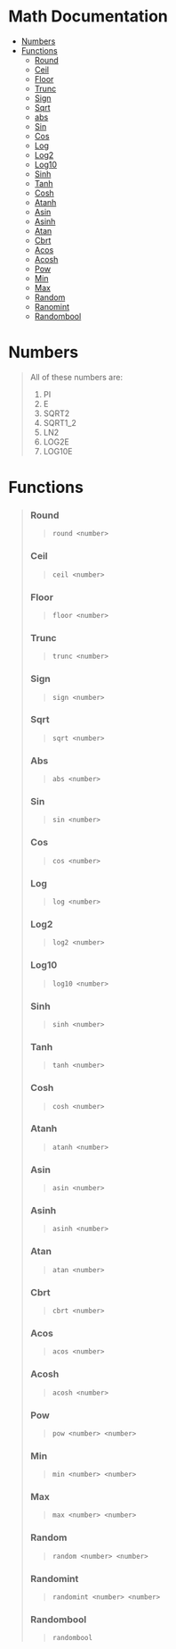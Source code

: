 # Math Documentation

- [Numbers](#numbers)
- [Functions](#functions)
  - [Round](#round)
  - [Ceil](#ceil)
  - [Floor](#floor)
  - [Trunc](#trunc)
  - [Sign](#sign)
  - [Sqrt](#sqrt)
  - [abs](#abs)
  - [Sin](#sin)
  - [Cos](#cos)
  - [Log](#log)
  - [Log2](#log2)
  - [Log10](#log10)
  - [Sinh](#sinh)
  - [Tanh](#tanh)
  - [Cosh](#cosh)
  - [Atanh](#atanh)
  - [Asin](#asin)
  - [Asinh](#asinh)
  - [Atan](#atan)
  - [Cbrt](#cbrt)
  - [Acos](#acos)
  - [Acosh](#acosh)
  - [Pow](#pow)
  - [Min](#min)
  - [Max](#max)
  - [Random](random)
  - [Ranomint](#ranomint)
  - [Randombool](#randombool)

# <p id="numbers"></p>Numbers
> All of these numbers are:
> 1. PI
> 2. E
> 3. SQRT2
> 4. SQRT1_2
> 5. LN2
> 6. LOG2E
> 7. LOG10E
# <p id="functions"></p>Functions
> ### <p id="round"></p>Round
> > ```
> > round <number>
> > ```
> ### <p id="ceil"></p>Ceil
> > ```
> > ceil <number>
> > ```
> ### <p id="floor"></p>Floor
> > ```
> > floor <number>
> > ```
> ### <p id="trunc"></p>Trunc
> > ```
> > trunc <number>
> > ```
> ### <p id="sign"></p>Sign
> > ```
> > sign <number>
> > ```
> ### <p id="sqrt"></p>Sqrt
> > ```
> > sqrt <number>
> > ```
> ### <p id="abs"></p>Abs
> > ```
> > abs <number>
> > ```
> ### <p id="sin"></p>Sin
> > ```
> > sin <number>
> > ```
> ### <p id="cos"></p>Cos
> > ```
> > cos <number>
> > ```
> ### <p id="log"></p>Log
> > ```
> > log <number>
> > ```
> ### <p id="log2"></p>Log2
> > ```
> > log2 <number>
> > ```
> ### <p id="log10"></p>Log10
> > ```
> > log10 <number>
> > ```
> ### <p id="sinh"></p>Sinh
> > ```
> > sinh <number>
> > ```
> ### <p id="tanh"></p>Tanh
> > ```
> > tanh <number>
> > ```
> ### <p id="cosh"></p>Cosh
> > ```
> > cosh <number>
> > ```
> ### <p id="atanh"></p>Atanh
> > ```
> > atanh <number>
> > ```
> ### <p id="asin"></p>Asin
> > ```
> > asin <number>
> > ```
> ### <p id="asinh"></p>Asinh
> > ```
> > asinh <number>
> > ```
> ### <p id="atan"></p>Atan
> > ```
> > atan <number>
> > ```
> ### <p id="cbrt"></p>Cbrt
> > ```
> > cbrt <number>
> > ```
> ### <p id="acos"></p>Acos
> > ```
> > acos <number>
> > ```
> ### <p id="acosh"></p>Acosh
> > ```
> > acosh <number>
> > ```
> ### <p id="pow"></p>Pow
> > ```
> > pow <number> <number>
> > ```
> ### <p id="min"></p>Min
> > ```
> > min <number> <number>
> > ```
> ### <p id="max"></p>Max
> > ```
> > max <number> <number>
> > ```
> ### <p id="random"></p>Random
> > ```
> > random <number> <number>
> > ```
> ### <p id="randomint"></p>Randomint
> > ```
> > randomint <number> <number>
> > ```
> ### <p id="randombool"></p>Randombool
> > ```
> > randombool
> > ```
